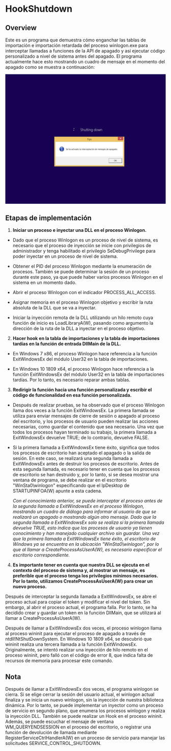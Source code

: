 # HookShutdown

## Overview

Este es un programa que demuestra cómo enganchar las tablas de importación e importación retardada del proceso winlogon.exe para interceptar llamadas a funciones de la API de apagado y así ejecutar código personalizado a nivel de sistema antes del apagado. El programa actualmente hace esto mostrando un cuadro de mensaje en el momento del apagado como se muestra a continuación:

![](resultado.jpg)



## Etapas de implementación

1. **Iniciar un proceso e inyectar una DLL en el proceso Winlogon.**

- Dado que el proceso Winlogon es un proceso de nivel de sistema, es necesario que el proceso de inyección se inicie con privilegios de administrador y tenga habilitado el privilegio SeDebugPrivilege para poder inyectar en un proceso de nivel de sistema.

- Obtener el PID del proceso Winlogon mediante la enumeración de procesos. También se puede determinar la sesión de un proceso durante este paso, ya que puede haber varios procesos Winlogon en el sistema en un momento dado.

- Abrir el proceso Winlogon con el indicador PROCESS_ALL_ACCESS.

- Asignar memoria en el proceso Winlogon objetivo y escribir la ruta absoluta de la DLL que se va a inyectar.

- Iniciar la inyección remota de la DLL utilizando un hilo remoto cuya función de inicio es LoadLibraryA(W), pasando como argumento la dirección de la ruta de la DLL a inyectar en el proceso objetivo.

2. **Hacer hook en la tabla de importaciones y la tabla de importaciones tardías en la función de entrada DllMain de la DLL.**

- En Windows 7 x86, el proceso Winlogon hace referencia a la función ExitWindowsEx del módulo User32 en la tabla de importaciones.

- En Windows 10 1809 x64, el proceso Winlogon hace referencia a la función ExitWindowsEx del módulo User32 en la tabla de importaciones tardías. Por lo tanto, es necesario reparar ambas tablas.

3. **Redirigir la función hacia una función personalizada y escribir el código de funcionalidad en esa función personalizada.**

- Después de realizar pruebas, se ha observado que el proceso Winlogon llama dos veces a la función ExitWindowsEx. La primera llamada se utiliza para enviar mensajes de cierre de sesión o apagado al proceso del escritorio, y los procesos de usuario pueden realizar las acciones necesarias, como guardar el contenido que sea necesario. Una vez que todos los procesos hayan terminado su trabajo, la primera llamada a ExitWindowsEx devuelve TRUE; de lo contrario, devuelve FALSE.

- Si la primera llamada a ExitWindowsEx tiene éxito, significa que todos los procesos de escritorio han aceptado el apagado o la salida de sesión. En este caso, se realizará una segunda llamada a ExitWindowsEx antes de destruir los procesos de escritorio. Antes de esta segunda llamada, es necesario tener en cuenta que los procesos de escritorio se han destruido y, por lo tanto, si se desea mostrar una ventana de programa, se debe realizar en el escritorio "WinSta0\winlogon" especificando que el lpDesktop de STARTUPINFOA(W) apunte a esta cadena.

  *Con el conocimiento anterior, se puede interceptar el proceso antes de la segunda llamada a ExitWindowsEx en el proceso Winlogon, mostrando un cuadro de diálogo para informar al usuario de que se realizará un apagado o mostrando algún otro mensaje. Dado que la segunda llamada a ExitWindowsEx solo se realiza si la primera llamada devuelve TRUE, esto indica que los procesos de usuario ya tienen conocimiento y han manejado cualquier archivo sin guardar. Una vez que la primera llamada a ExitWindowsEx tiene éxito, el escritorio de Windows ya se encuentra en la ubicación "WinSta0\winlogon", por lo que al llamar a CreateProcessAsUserA(W), es necesario especificar el escritorio correspondiente.*
  
4. **Es importante tener en cuenta que nuestra DLL se ejecuta en el contexto del proceso de sistema y, al mostrar un mensaje, es preferible que el proceso tenga los privilegios mínimos necesarios. Por lo tanto, utilizamos CreateProcessAsUserA(W) para crear un nuevo proceso.**

Después de interceptar la segunda llamada a ExitWindowsEx, se abre el proceso actual para copiar el token y modificar el nivel del token. Sin embargo, al abrir el proceso actual, el programa falla. Por lo tanto, se ha decidido crear y guardar un token en la función DllMain, que se utilizará al llamar a CreateProcessAsUserA(W).

Después de llamar a ExitWindowsEx dos veces, el proceso winlogon llama al proceso wininit para ejecutar el proceso de apagado a través de ntdll!NtShutDownSystem. En Windows 10 1809 x64, se descubrió que wininit realiza una tercera llamada a la función ExitWindowsEx. Originalmente, se intentó realizar una inyección de hilo remoto en el proceso wininit, pero falló con el código de error 8, que indica falta de recursos de memoria para procesar este comando.

## Nota

Después de llamar a ExitWindowsEx dos veces, el programa winlogon se cierra. Si se elige cerrar la sesión del usuario actual, el winlogon actual finaliza y se inicia un nuevo winlogon, sin la inyección de nuestra biblioteca dinámica. Por lo tanto, se puede implementar un inyector como un proceso de servicio en segundo plano, que enumera los procesos winlogon y realiza la inyección DLL. También se puede realizar un Hook en el proceso wininit. Además, se puede escuchar el mensaje de ventana WM_QUERYENDSESSION en el proceso del escritorio, o registrar una función de devolución de llamada mediante RegisterServiceCtrlHandlerA(W) en un proceso de servicio para manejar las solicitudes SERVICE_CONTROL_SHUTDOWN.
